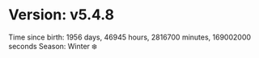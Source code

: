 # Version: v5.4.8
Time since birth: 1956 days, 46945 hours, 2816700 minutes, 169002000 seconds
Season: Winter ❄️
